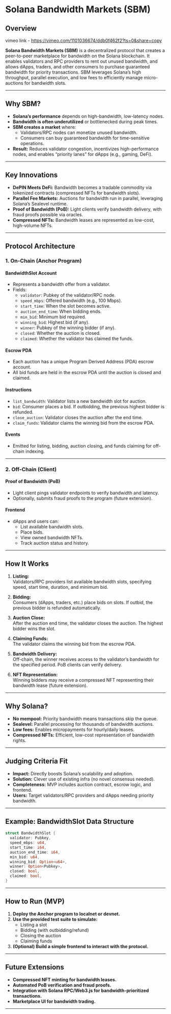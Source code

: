 # Solana Bandwidth Markets (SBM)

## Overview

vimeo link - https://vimeo.com/1101036674/ddb0f462f2?ts=0&share=copy

**Solana Bandwidth Markets (SBM)** is a decentralized protocol that creates a peer-to-peer marketplace for bandwidth on the Solana blockchain. It enables validators and RPC providers to rent out unused bandwidth, and allows dApps, traders, and other consumers to purchase guaranteed bandwidth for priority transactions. SBM leverages Solana’s high throughput, parallel execution, and low fees to efficiently manage micro-auctions for bandwidth slots.

---

## Why SBM?

- **Solana’s performance** depends on high-bandwidth, low-latency nodes.
- **Bandwidth is often underutilized** or bottlenecked during peak times.
- **SBM creates a market** where:
  - Validators/RPC nodes can monetize unused bandwidth.
  - Consumers can buy guaranteed bandwidth for time-sensitive operations.
- **Result:** Reduces validator congestion, incentivizes high-performance nodes, and enables “priority lanes” for dApps (e.g., gaming, DeFi).

---

## Key Innovations

- **DePIN Meets DeFi:** Bandwidth becomes a tradable commodity via tokenized contracts (compressed NFTs for bandwidth slots).
- **Parallel Fee Markets:** Auctions for bandwidth run in parallel, leveraging Solana’s Sealevel runtime.
- **Proof of Bandwidth (PoB):** Light clients verify bandwidth delivery, with fraud proofs possible via oracles.
- **Compressed NFTs:** Bandwidth leases are represented as low-cost, high-volume NFTs.

---

## Protocol Architecture

### 1. On-Chain (Anchor Program)

#### **BandwidthSlot Account**

- Represents a bandwidth offer from a validator.
- Fields:
  - `validator`: Pubkey of the validator/RPC node.
  - `speed_mbps`: Offered bandwidth (e.g., 100 Mbps).
  - `start_time`: When the slot becomes active.
  - `auction_end_time`: When bidding ends.
  - `min_bid`: Minimum bid required.
  - `winning_bid`: Highest bid (if any).
  - `winner`: Pubkey of the winning bidder (if any).
  - `closed`: Whether the auction is closed.
  - `claimed`: Whether the validator has claimed the funds.

#### **Escrow PDA**

- Each auction has a unique Program Derived Address (PDA) escrow account.
- All bid funds are held in the escrow PDA until the auction is closed and claimed.

#### **Instructions**

- `list_bandwidth`: Validator lists a new bandwidth slot for auction.
- `bid`: Consumer places a bid. If outbidding, the previous highest bidder is refunded.
- `close_auction`: Validator closes the auction after the end time.
- `claim_funds`: Validator claims the winning bid from the escrow PDA.

#### **Events**

- Emitted for listing, bidding, auction closing, and funds claiming for off-chain indexing.

---

### 2. Off-Chain (Client)

#### **Proof of Bandwidth (PoB)**

- Light client pings validator endpoints to verify bandwidth and latency.
- Optionally, submits fraud proofs to the program (future extension).

#### **Frontend**

- dApps and users can:
  - List available bandwidth slots.
  - Place bids.
  - View owned bandwidth NFTs.
  - Track auction status and history.

---

## How It Works

1. **Listing:**  
   Validators/RPC providers list available bandwidth slots, specifying speed, start time, duration, and minimum bid.

2. **Bidding:**  
   Consumers (dApps, traders, etc.) place bids on slots. If outbid, the previous bidder is refunded automatically.

3. **Auction Close:**  
   After the auction end time, the validator closes the auction. The highest bidder wins the slot.

4. **Claiming Funds:**  
   The validator claims the winning bid from the escrow PDA.

5. **Bandwidth Delivery:**  
   Off-chain, the winner receives access to the validator’s bandwidth for the specified period. PoB clients can verify delivery.

6. **NFT Representation:**  
   Winning bidders may receive a compressed NFT representing their bandwidth lease (future extension).

---

## Why Solana?

- **No mempool:** Priority bandwidth means transactions skip the queue.
- **Sealevel:** Parallel processing for thousands of bandwidth auctions.
- **Low fees:** Enables micropayments for hourly/daily leases.
- **Compressed NFTs:** Efficient, low-cost representation of bandwidth rights.

---

## Judging Criteria Fit

- **Impact:** Directly boosts Solana’s scalability and adoption.
- **Solution:** Clever use of existing infra (no novel consensus needed).
- **Completeness:** MVP includes auction contract, escrow logic, and frontend.
- **Users:** Target validators/RPC providers and dApps needing priority bandwidth.

---

## Example: BandwidthSlot Data Structure

```rust
struct BandwidthSlot {
  validator: Pubkey,
  speed_mbps: u64,
  start_time: i64,
  auction_end_time: i64,
  min_bid: u64,
  winning_bid: Option<u64>,
  winner: Option<Pubkey>,
  closed: bool,
  claimed: bool,
}
```

---

## How to Run (MVP)

1. **Deploy the Anchor program to localnet or devnet.**
2. **Use the provided test suite to simulate:**
   - Listing a slot
   - Bidding (with outbidding/refund)
   - Closing the auction
   - Claiming funds
3. **(Optional) Build a simple frontend to interact with the protocol.**

---

## Future Extensions

- **Compressed NFT minting for bandwidth leases.**
- **Automated PoB verification and fraud proofs.**
- **Integration with Solana RPC/Web3.js for bandwidth-prioritized transactions.**
- **Marketplace UI for bandwidth trading.**

---



